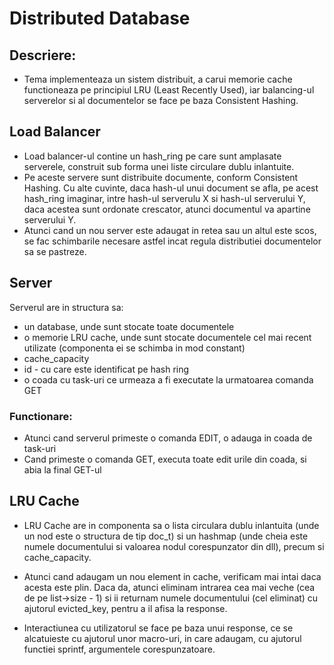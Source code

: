 ﻿
# Distributed Database

## Descriere:

* Tema implementeaza un sistem distribuit, a carui memorie cache functioneaza pe principiul LRU (Least Recently Used), iar balancing-ul serverelor si al documentelor se face pe baza Consistent Hashing.

## Load Balancer

* Load balancer-ul contine un hash_ring pe care sunt amplasate serverele, construit sub forma unei liste circulare dublu inlantuite.
* Pe aceste servere sunt distribuite documente, conform Consistent Hashing. Cu alte cuvinte, daca hash-ul unui document se afla, pe acest hash_ring imaginar, intre hash-ul serverulu X si hash-ul serverului Y, daca acestea sunt ordonate crescator, atunci documentul va apartine serverului Y.
* Atunci cand un nou server este adaugat in retea sau un altul este scos, se fac schimbarile necesare astfel incat regula distributiei documentelor sa se pastreze.


## Server
Serverul are in structura sa:
* un database, unde sunt stocate toate documentele
* o memorie LRU cache, unde sunt stocate documentele cel mai recent utilizate 
(componenta ei se schimba in mod constant)
* cache_capacity
* id - cu care este identificat pe hash ring
* o coada cu task-uri ce urmeaza a fi executate la urmatoarea comanda GET

### Functionare:
* Atunci cand serverul primeste o comanda EDIT, o adauga in coada de task-uri
* Cand primeste o comanda GET, executa toate edit urile din coada, si abia la final GET-ul

## LRU Cache
* LRU Cache are in componenta sa o lista circulara dublu inlantuita (unde un nod este o structura de tip doc_t) si un hashmap (unde cheia este numele documentului si valoarea nodul corespunzator din dll), precum si cache_capacity.
* Atunci cand adaugam un nou element in cache, verificam mai intai daca acesta este plin. Daca da, atunci eliminam intrarea cea mai veche (cea de pe list->size - 1) si ii returnam numele documentului (cel eliminat) cu ajutorul evicted_key, pentru a il afisa la response.

* Interactiunea cu utilizatorul se face pe baza unui response, ce se alcatuieste cu ajutorul unor macro-uri, in care adaugam, cu ajutorul functiei sprintf, argumentele corespunzatoare.

